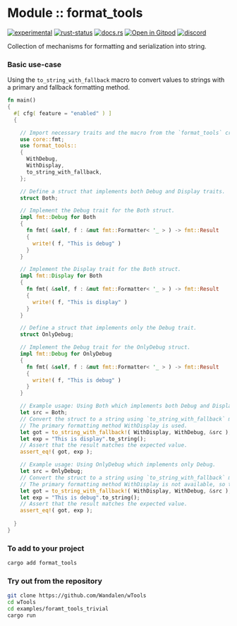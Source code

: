 # Module :: format_tools

<!--{ generate.module_header.start() }-->
 [![experimental](https://raster.shields.io/static/v1?label=&message=experimental&color=orange)](https://github.com/emersion/stability-badges#experimental) [![rust-status](https://github.com/Wandalen/wTools/actions/workflows/module_reflect_tools_push.yml/badge.svg)](https://github.com/Wandalen/wTools/actions/workflows/module_reflect_tools_push.yml) [![docs.rs](https://img.shields.io/docsrs/format_tools?color=e3e8f0&logo=docs.rs)](https://docs.rs/format_tools) [![Open in Gitpod](https://raster.shields.io/static/v1?label=try&message=online&color=eee&logo=gitpod&logoColor=eee)](https://gitpod.io/#RUN_PATH=.,SAMPLE_FILE=module%2Fcore%2Freflect_tools%2Fexamples%2Freflect_tools_trivial.rs,RUN_POSTFIX=--example%20reflect_tools_trivial/https://github.com/Wandalen/wTools) [![discord](https://img.shields.io/discord/872391416519737405?color=eee&logo=discord&logoColor=eee&label=ask)](https://discord.gg/m3YfbXpUUY)
<!--{ generate.module_header.end }-->

Collection of mechanisms for formatting and serialization into string.

### Basic use-case

<!-- {{# generate.module{} #}} -->

Using the `to_string_with_fallback` macro to convert values to strings with a primary and fallback formatting method.

```rust
fn main()
{
  #[ cfg( feature = "enabled" ) ]
  {

    // Import necessary traits and the macro from the `format_tools` crate.
    use core::fmt;
    use format_tools::
    {
      WithDebug,
      WithDisplay,
      to_string_with_fallback,
    };

    // Define a struct that implements both Debug and Display traits.
    struct Both;

    // Implement the Debug trait for the Both struct.
    impl fmt::Debug for Both
    {
      fn fmt( &self, f : &mut fmt::Formatter< '_ > ) -> fmt::Result
      {
        write!( f, "This is debug" )
      }
    }

    // Implement the Display trait for the Both struct.
    impl fmt::Display for Both
    {
      fn fmt( &self, f : &mut fmt::Formatter< '_ > ) -> fmt::Result
      {
        write!( f, "This is display" )
      }
    }

    // Define a struct that implements only the Debug trait.
    struct OnlyDebug;

    // Implement the Debug trait for the OnlyDebug struct.
    impl fmt::Debug for OnlyDebug
    {
      fn fmt( &self, f : &mut fmt::Formatter< '_ > ) -> fmt::Result
      {
        write!( f, "This is debug" )
      }
    }

    // Example usage: Using Both which implements both Debug and Display.
    let src = Both;
    // Convert the struct to a string using `to_string_with_fallback` macro.
    // The primary formatting method WithDisplay is used.
    let got = to_string_with_fallback!( WithDisplay, WithDebug, &src );
    let exp = "This is display".to_string();
    // Assert that the result matches the expected value.
    assert_eq!( got, exp );

    // Example usage: Using OnlyDebug which implements only Debug.
    let src = OnlyDebug;
    // Convert the struct to a string using `to_string_with_fallback` macro.
    // The primary formatting method WithDisplay is not available, so the fallback WithDebug is used.
    let got = to_string_with_fallback!( WithDisplay, WithDebug, &src );
    let exp = "This is debug".to_string();
    // Assert that the result matches the expected value.
    assert_eq!( got, exp );
    
  }
}
```

### To add to your project

```sh
cargo add format_tools
```

### Try out from the repository

```sh
git clone https://github.com/Wandalen/wTools
cd wTools
cd examples/foramt_tools_trivial
cargo run
```

